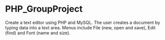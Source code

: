 # PHP_GroupProject
Create a text editor using PHP and MySQL. The user creates a document by typing data into a text area. Menus include File (new, open and save), Edit (find) and Font (name and size).
